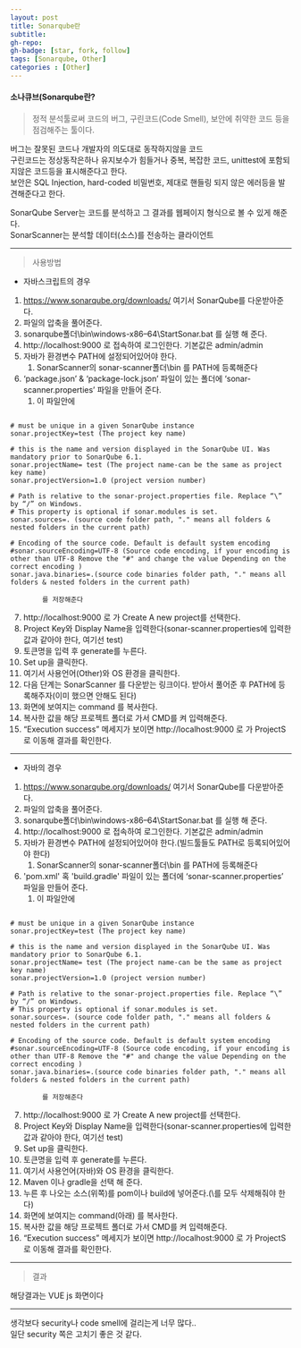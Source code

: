 ```yaml
---
layout: post
title: Sonarqube란
subtitle: 
gh-repo: 
gh-badge: [star, fork, follow]
tags: [Sonarqube, Other]
categories : [Other]
---
```


#### 소나큐브(Sonarqube란?

> 정적 분석툴로써 코드의 버그, 구린코드(Code Smell), 보안에 취약한 코드 등을 점검해주는 툴이다.  

버그는 잘못된 코드나 개발자의 의도대로 동작하지않을 코드  
구린코드는 정상동작은하나 유지보수가 힘들거나 중복, 복잡한 코드, unittest에 포함되지않은 코드등을 표시해준다고 한다.  
보안은 SQL Injection, hard-coded 비밀번호, 제대로 핸들링 되지 않은 에러등을 발견해준다고 한다.  

SonarQube Server는 코드를 분석하고 그 결과를 웹페이지 형식으로 볼 수 있게 해준다.  
SonarScanner는 분석할 데이터(소스)를 전송하는 클라이언트  

---

> 사용방법

* 자바스크립트의 경우 

1. https://www.sonarqube.org/downloads/ 여기서 SonarQube를 다운받아준다.
2. 파일의 압축을 풀어준다.
3. sonarqube폴더\bin\windows-x86–64\StartSonar.bat 를 실행 해 준다.
4. http://localhost:9000 로 접속하여 로그인한다. 기본값은 admin/admin
5. 자바가 환경변수 PATH에 설정되어있어야 한다.
   1. SonarScanner의 sonar-scanner폴더\bin 를 PATH에 등록해준다
6.  ‘package.json’ & ‘package-lock.json’ 파일이 있는 폴더에   ‘sonar-scanner.properties’ 파일을 만들어 준다.
    1.  이 파일안에 
~~~

# must be unique in a given SonarQube instance
sonar.projectKey=test (The project key name)

# this is the name and version displayed in the SonarQube UI. Was mandatory prior to SonarQube 6.1.
sonar.projectName= test (The project name-can be the same as project key name)
sonar.projectVersion=1.0 (project version number)

# Path is relative to the sonar-project.properties file. Replace “\” by “/” on Windows.
# This property is optional if sonar.modules is set.
sonar.sources=. (source code folder path, "." means all folders & nested folders in the current path)

# Encoding of the source code. Default is default system encoding
#sonar.sourceEncoding=UTF-8 (Source code encoding, if your encoding is other than UTF-8 Remove the "#" and change the value Depending on the correct encoding )
sonar.java.binaries=.(source code binaries folder path, "." means all folders & nested folders in the current path)

~~~

            를 저장해준다
7. http://localhost:9000 로 가 Create A new project를 선택한다.
8. Project Key와 Display Name을 입력한다(sonar-scanner.properties에 입력한 값과 같아야 한다, 여기선 test)
9. 토큰명을 입력 후 generate를 누른다.
10. Set up을 클릭한다.
11. 여기서 사용언어(Other)와 OS 환경을 클릭한다.
12. 다음 단계는 SonarScanner 를 다운받는 링크이다. 받아서 풀어준 후 PATH에 등록해주자(이미 했으면 안해도 된다)
13. 화면에 보여지는 command 를 복사한다.
14. 복사한 값을 해당 프로젝트 폴더로 가서 CMD를 켜 입력해준다.
15. “Execution success” 메세지가 보이면  http://localhost:9000 로 가 ProjectS로 이동해 결과를 확인한다.

---

* 자바의 경우

1. https://www.sonarqube.org/downloads/ 여기서 SonarQube를 다운받아준다.
2. 파일의 압축을 풀어준다.
3. sonarqube폴더\bin\windows-x86–64\StartSonar.bat 를 실행 해 준다.
4. http://localhost:9000 로 접속하여 로그인한다. 기본값은 admin/admin
5. 자바가 환경변수 PATH에 설정되어있어야 한다.(빌드툴들도 PATH로 등록되어있어야 한다)
   1. SonarScanner의 sonar-scanner폴더\bin 를 PATH에 등록해준다
6.  'pom.xml' 혹 'build.gradle' 파일이 있는 폴더에   ‘sonar-scanner.properties’ 파일을 만들어 준다.
    1.  이 파일안에 
~~~

# must be unique in a given SonarQube instance
sonar.projectKey=test (The project key name)

# this is the name and version displayed in the SonarQube UI. Was mandatory prior to SonarQube 6.1.
sonar.projectName= test (The project name-can be the same as project key name)
sonar.projectVersion=1.0 (project version number)

# Path is relative to the sonar-project.properties file. Replace “\” by “/” on Windows.
# This property is optional if sonar.modules is set.
sonar.sources=. (source code folder path, "." means all folders & nested folders in the current path)

# Encoding of the source code. Default is default system encoding
#sonar.sourceEncoding=UTF-8 (Source code encoding, if your encoding is other than UTF-8 Remove the "#" and change the value Depending on the correct encoding )
sonar.java.binaries=.(source code binaries folder path, "." means all folders & nested folders in the current path)

~~~

            를 저장해준다
7. http://localhost:9000 로 가 Create A new project를 선택한다.
8. Project Key와 Display Name을 입력한다(sonar-scanner.properties에 입력한 값과 같아야 한다, 여기선 test)
9. Set up을 클릭한다.
10. 토큰명을 입력 후 generate를 누른다.
11. 여기서 사용언어(자바)와 OS 환경을 클릭한다.
12. Maven 이나 gradle을 선택 해 준다.
13. 누른 후 나오는 소스(위쪽)를 pom이나 build에 넣어준다.(\를 모두 삭제해줘야 한다)
14. 화면에 보여지는 command(아래) 를 복사한다.
15. 복사한 값을 해당 프로젝트 폴더로 가서 CMD를 켜 입력해준다.
16. “Execution success” 메세지가 보이면  http://localhost:9000 로 가 ProjectS로 이동해 결과를 확인한다.

---

> 결과

해당결과는 VUE js 화면이다


---

생각보다 security나 code smell에 걸리는게 너무 많다..  
일단 security 쪽은 고치기 좋은 것 같다.  